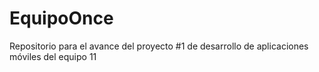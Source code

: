 

# EquipoOnce
Repositorio para el avance del proyecto #1 de desarrollo de aplicaciones móviles del equipo 11
